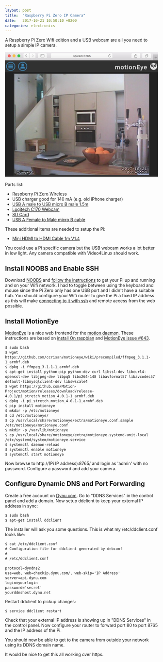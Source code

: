 ```yaml
---
layout: post
title:  "Raspberry Pi Zero IP Camera"
date:   2017-10-21 10:50:10 +0200
categories: electronics
---
```


A Raspberry Pi Zero Wifi edition and a USB webcam are all you need to setup a simple IP camera.

![Photo Frame](/img/ip_camera/motioneye.jpg)

Parts list:
 - [Raspberry Pi Zero Wireless](https://www.pishop.co.za/store/raspberry-pi-zero/raspberry-pi-zero-wireless)
 - USB charger good for 140 mA (e.g. old iPhone charger)
 - [USB A male to USB micro B male 1.5m](https://www.pishop.co.za/store/usb-a-male-to-usb-micro-b-male)
 - [Logitech C170 Webcam](https://www.takealot.com/logitech-c170-webcam/PLID41503598)
 - [SD Card](https://www.pishop.co.za/store/index.php?rt=product/product&product_id=455)
 - [USB A Female to Male micro B cable](https://www.pishop.co.za/store/universal-micro-usb-2-5-pin-usb-female-to-male-micro-usb-adapter)

These additional items are needed to setup the Pi:
 - [Mini HDMI to HDMI Cable 1m V1.4](https://www.pishop.co.za/store/mini-hdmi-to-hdmi-cable-1m-v14-zero)

You could use a Pi specific camera but the USB webcam works a lot better in low light. Any camera compatible with
Video4Linux should work.

## Install NOOBS and Enable SSH

Download [NOOBS](https://www.raspberrypi.org/downloads/noobs/) and 
[follow the instructions](https://www.raspberrypi.org/learning/software-guide/) to get your Pi up and running and
on your Wifi network. I had to toggle between using the keyboard and mouse since the Pi Zero only has one USB port 
and I didn't have a suitable hub. You should configure your Wifi router to give the Pi a fixed IP address as
this will make [connecting to it with ssh](https://www.raspberrypi.org/documentation/remote-access/ssh/) and
remote access from the web possible.

## Install MotionEye

[MotionEye](https://github.com/ccrisan/motioneye/wiki) is a nice web frontend for the 
[motion daemon](https://motion-project.github.io/). These instructions are based on 
[install On raspbian](https://github.com/ccrisan/motioneye/wiki/Install-On-Raspbian) and
[MotionEye issue #643](https://github.com/ccrisan/motioneye/issues/643#issuecomment-331329044).

    $ sudo bash
    $ wget https://github.com/ccrisan/motioneye/wiki/precompiled/ffmpeg_3.1.1-1_armhf.deb
    $ dpkg -i ffmpeg_3.1.1-1_armhf.deb
    $ apt-get install python-pip python-dev curl libssl-dev libcurl4-openssl-dev libjpeg-dev libpq5 libx264-148 libavformat57 libavcodec57 default-libmysqlclient-dev libswscale4
    $ wget https://github.com/Motion-Project/motion/releases/download/release-4.0.1/pi_stretch_motion_4.0.1-1_armhf.deb
    $ dpkg -i pi_stretch_motion_4.0.1-1_armhf.deb   
    $ pip install motioneye
    $ mkdir -p /etc/motioneye
    $ cd /etc/motioneye/
    $ cp /usr/local/share/motioneye/extra/motioneye.conf.sample /etc/motioneye/motioneye.conf
    $ mkdir -p /var/lib/motioneye
    $ cp /usr/local/share/motioneye/extra/motioneye.systemd-unit-local /etc/systemd/system/motioneye.service
    $ systemctl daemon-reload
    $ systemctl enable motioneye
    $ systemctl start motioneye

Now browse to http://(Pi IP address):8765/ and login as 'admin' with no password. Configure a password and add
your camera.

## Configure Dynamic DNS and Port Forwarding

Create a free account on [Dynu.com](https://www.dynu.com/en-US/). Go to "DDNS Services" in the control panel and
add a domain. Now setup ddclient to keep your external IP address in sync:

    $ sudo bash
    $ apt-get install ddclient
    
The installer will ask you some questions. This is what my /etc/ddclient.conf looks like:

    $ cat /etc/ddclient.conf
    # Configuration file for ddclient generated by debconf
    #
    # /etc/ddclient.conf
    
    protocol=dyndns2
    use=web, web=checkip.dynu.com/, web-skip='IP Address'
    server=api.dynu.com
    login=yourlogin
    password='secret'
    yourddnshost.dynu.net

Restart ddclient to pickup changes:

    $ service ddclient restart
    
Check that your external IP address is showing up in "DDNS Services" in the control panel. Now configure your router
to forward port 80 to port 8765 and the IP address of the Pi.

You should now be able to get to the camera from outside your network using its DDNS domain name.

It would be nice to get this all working over https.